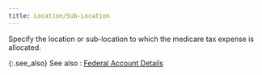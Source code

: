 ```yaml
---
title: Location/Sub-Location
---
```



Specify the location or sub-location to which the medicare tax expense  is allocated.


{:.see_also}
See also
: [Federal  Account Details](JavaScript:RelatedTopics1.Click())

